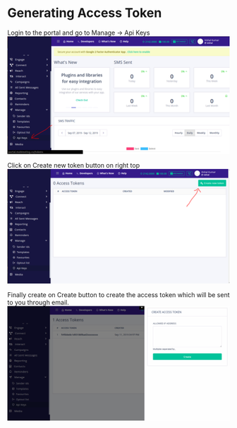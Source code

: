 # Generating Access Token

Login to the portal and go to Manage -> Api Keys
![alt text](/images/docs/access_token/z1.png)

Click on Create new token button on right top
![alt text](/images/docs/access_token/z2.png)

Finally create on Create button to create the access token which will be sent to you through email.
![alt text](/images/docs/access_token/z3.png)
